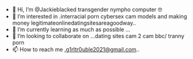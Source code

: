 - 👋 Hi, I’m @Jackieblacked transgender nympho computer 🤓 
- 👀 I’m interested in .interracial porn cybersex cam models and making money legitimateonlinedatingsitesareagoodway..
- 🌱 I’m currently learning as much as possible ...
- 💞️ I’m looking to collaborate on ...dating sites cam 2 cam bbc/ tranny porn
- 📫 How to reach me .g1rltr0uble2021@gmail.com..

<!---
Jackieblacked/Jackieblacked is a ✨ special ✨ repository because its `README.md` (this file) appears on your GitHub profile.
You can click the Preview link to take a look at your changes.
--->
